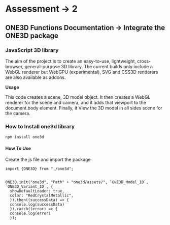 
# Assessment -> 2

## ONE3D Functions Documentation -> Integrate the ONE3D package

### JavaScript 3D library

The aim of the project is to create an easy-to-use, lightweight, cross-browser, general-purpose 3D library. The current builds only include a WebGL renderer but WebGPU (experimental), SVG and CSS3D renderers are also available as addons.

**Usage**

This code creates a scene, 3D model object. It then creates a WebGL renderer for the scene and camera, and it adds that viewport to the document.body element. Finally, it View the 3D model in all sides scene for the camera.

### How to Install one3d library

```
npm install one3d
```

#### How To Use

Create the js file and import the package

````
import {ONE3D} from "./one3d";


ONE3D.init("one3d", "Path" + "one3d/assets/", `ONE3D_Model_ID`, `ONE3D_Variant_ID`, {
  showDefaultLoader: true,
  color: "RedCrystalMetallic",
  }).then((successData) => {
  console.log(successData)
  }).catch((error) => {
  console.log(error)
  });
  
````





